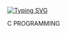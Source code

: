 [![Typing SVG](https://readme-typing-svg.herokuapp.com?font=Fira+Code&weight=900&size=33&pause=1000&width=435&lines=BIT+MANIPULATION)](https://git.io/typing-svg)

C PROGRAMMING
